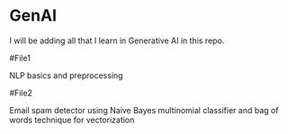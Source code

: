 # GenAI
I will be adding all that I learn in Generative AI in this repo.

#File1

NLP basics and preprocessing

#File2

Email spam detector using Naive Bayes multinomial classifier and bag of words technique for vectorization 
